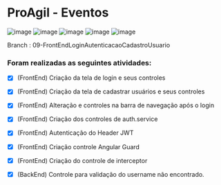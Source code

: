 # ProAgil - Eventos

![image](https://img.shields.io/badge/Angular-DD0031?style=for-the-badge&logo=angular&logoColor=white)
![image](https://img.shields.io/badge/C%23-239120?style=for-the-badge&logo=c-sharp&logoColor=white)
![image](https://img.shields.io/badge/.NET-5C2D91?style=for-the-badge&logo=.net&logoColor=white)
![image](https://img.shields.io/badge/TypeScript-007ACC?style=for-the-badge&logo=typescript&logoColor=white)
![image](https://img.shields.io/badge/HTML5-E34F26?style=for-the-badge&logo=html5&logoColor=white)


Branch : 09-FrontEndLoginAutenticacaoCadastroUsuario
### Foram realizadas as seguintes atividades:

- [x] (FrontEnd) Criação da tela de login e seus controles
- [x] (FrontEnd) Criação da tela de cadastrar usuários e seus controles
- [x] (FrontEnd) Alteração e controles na barra de navegação após o login
- [x] (FrontEnd) Criação dos controles de auth.service
- [x] (FrontEnd) Autenticação do Header JWT
- [x] (FrontEnd) Criação controle Angular Guard
- [x] (FrontEnd) Criação do controle de interceptor 
- [x] (BackEnd) Controle para validação do username não encontrado. 



